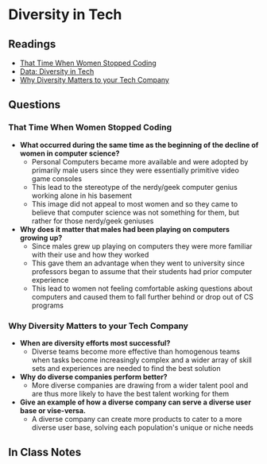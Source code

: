 # Diversity in Tech

## Readings

* [That Time When Women Stopped Coding](https://www.npr.org/sections/money/2014/10/21/357629765/when-women-stopped-coding)
* [Data: Diversity in Tech](https://informationisbeautiful.net/visualizations/diversity-in-tech/)
* [Why Diversity Matters to your Tech Company](https://www.usatoday.com/story/tech/columnist/2015/07/21/why-diversity-matters-your-tech-company/30419871/)

## Questions

### That Time When Women Stopped Coding

* **What occurred during the same time as the beginning of the decline of women in computer science?**
  * Personal Computers became more available and were adopted by primarily male users since they were essentially primitive video game consoles
  * This lead to the stereotype of the nerdy/geek computer genius working alone in his basement
  * This image did not appeal to most women and so they came to believe that computer science was not something for them, but rather for those nerdy/geek geniuses
* **Why does it matter that males had been playing on computers growing up?**
  * Since males grew up playing on computers they were more familiar with their use and how they worked
  * This gave them an advantage when they went to university since professors began to assume that their students had prior computer experience
  * This lead to women not feeling comfortable asking questions about computers and caused them to fall further behind or drop out of CS programs

### Why Diversity Matters to your Tech Company

* **When are diversity efforts most successful?**
  * Diverse teams become more effective than homogenous teams when tasks become increasingly complex and a wider array of skill sets and experiences are needed to find the best solution 
* **Why do diverse companies perform better?**
  * More diverse companies are drawing from a wider talent pool and are thus more likely to have the best talent working for them
* **Give an example of how a diverse company can serve a diverse user base or vise-versa.**
  * A diverse company can create more products to cater to a more diverse user base, solving each population's unique or niche needs


## In Class Notes
